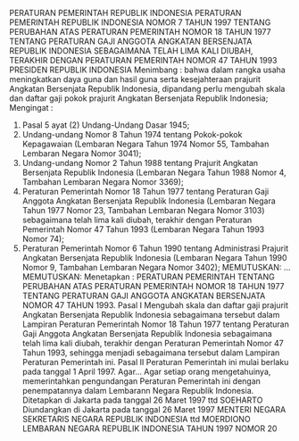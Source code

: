  PERATURAN PEMERINTAH REPUBLIK INDONESIA PERATURAN PEMERINTAH REPUBLIK INDONESIA NOMOR 7 TAHUN 1997 TENTANG PERUBAHAN ATAS PERATURAN PEMERINTAH NOMOR 18 TAHUN 1977 TENTANG PERATURAN GAJI ANGGOTA ANGKATAN BERSENJATA REPUBLIK INDONESIA SEBAGAIMANA TELAH LIMA KALI DIUBAH, TERAKHIR DENGAN PERATURAN PEMERINTAH NOMOR 47 TAHUN 1993 PRESIDEN REPUBLIK INDONESIA
Menimbang :
 bahwa dalam rangka usaha meningkatkan daya guna dan hasil guna serta kesejahteraan prajurit Angkatan Bersenjata Republik Indonesia, dipandang perlu mengubah skala dan daftar gaji pokok prajurit Angkatan Bersenjata Republik Indonesia;
Mengingat :

1. Pasal 5 ayat (2) Undang-Undang Dasar 1945;
2. Undang-undang Nomor 8 Tahun 1974 tentang Pokok-pokok Kepagawaian (Lembaran Negara Tahun 1974 Nomor 55, Tambahan Lembaran Negara Nomor 3041);
3. Undang-undang Nomor 2 Tahun 1988 tentang Prajurit Angkatan Bersenjata Republik Indonesia (Lembaran Negara Tahun 1988 Nomor 4, Tambahan Lembaran Negara Nomor 3369);
4. Peraturan Pemerintah Nomor 18 Tahun 1977 tentang Peraturan Gaji Anggota Angkatan Bersenjata Republik Indonesia (Lembaran Negara Tahun 1977 Nomor 23, Tambahan Lembaran Negara Nomor 3103) sebagaimana telah lima kali diubah, terakhir dengan Peraturan Pemerintah Nomor 47 Tahun 1993 (Lembaran Negara Tahun 1993 Nomor 74);
5. Peraturan Pemerintah Nomor 6 Tahun 1990 tentang Administrasi Prajurit Angkatan Bersenjata Republik Indonesia (Lembaran Negara Tahun 1990 Nomor 9, Tambahan Lembaran Negara Nomor 3402);
MEMUTUSKAN:
 …
MEMUTUSKAN:
 Menetapkan : PERATURAN PEMERINTAH TENTANG PERUBAHAN ATAS PERATURAN PEMERINTAH NOMOR 18 TAHUN 1977 TENTANG PERATURAN GAJI ANGGOTA ANGKATAN BERSENJATA NOMOR 47 TAHUN 1993.
Pasal I
Mengubah skala dan daftar gaji prajurit Angkatan Bersenjata Republik Indonesia sebagaimana tersebut dalam Lampiran Peraturan Pemerintah Nomor 18 Tahun 1977 tentang Peraturan Gaji Anggota Angkatan Bersenjata Republik Indonesia sebagaimana telah lima kali diubah, terakhir dengan Peraturan Pemerintah Nomor 47 Tahun 1993, sehingga menjadi sebagaimana tersebut dalam Lampiran Peraturan Pemerintah ini.
Pasal II
Peraturan Pemerintah ini mulai berlaku pada tanggal 1 April 1997. Agar…
Agar setiap orang mengetahuinya, memerintahkan pengundangan Peraturan Pemerintah ini dengan penempatannya dalam Lembarann Negara Republik Indonesia. Ditetapkan di Jakarta pada tanggal 26 Maret 1997 ttd SOEHARTO Diundangkan di Jakarta pada tanggal 26 Maret 1997 MENTERI NEGARA SEKRETARIS NEGARA REPUBLIK INDONESIA ttd MOERDIONO LEMBARAN NEGARA REPUBLIK INDONESIA TAHUN 1997 NOMOR 20